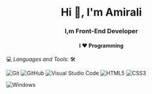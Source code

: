 <h1 align="center">Hi 🙂, I'm Amirali </h1>
<h3 align="center">I,m Front-End Developer</h3>

<h4 align="center">I ❤️ Programming  </h4>
<!-- ![](https://visitor-badge.glitch.me/badge?page_id=AlanBinu007.AlanBinu007) -->




💻 *Languages and Tools:* 🛠️<br>


![Git](https://img.shields.io/badge/-Git-000000?style=flat&logo=git&logoColor=F05032&labelColor=ffffff) 
![GitHub](https://img.shields.io/badge/-GitHub-000000?style=flat&logo=github&logoColor=000000&labelColor=ffffff)
![Visual Studio Code](https://img.shields.io/badge/-VSCode-000000?style=flat&logo=visual-studio-code&labelColor=007ACC)
![HTML5](https://img.shields.io/badge/-HTML5-000000?style=flat&logo=html5&logoColor=ffffff&labelColor=E34F26)
![CSS3](https://img.shields.io/badge/-CSS3-000000?style=flat&logo=css3&logoColor=ffffff&labelColor=1572B6) 
<!--![JavaScript](https://img.shields.io/badge/-JavaScript-000000?style=flat&logo=javascript)-->
![Windows](https://img.shields.io/badge/-Windows-000000?style=flat&logo=windows&logoColor=ffffff&labelColor=0078D6)

<!-- ## 🏆 Github Status




<img  src="https://github-readme-stats.vercel.app/api?username=AlanBinu007&show_icons=true&hide_border=true&theme=dark" width="48%" align="right" >
<img  src="https://github-readme-streak-stats.herokuapp.com/?user=AlanBinu007&theme=dark" width="48%" >
<br> -->

